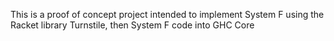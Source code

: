 This is a proof of concept project intended to implement System F using the Racket library Turnstile, then System F code into GHC Core